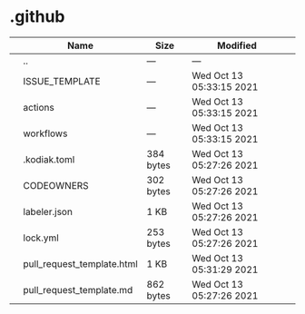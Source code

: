 .github
=======

<table><thead><tr class="header"><th></th><th>Name</th><th>Size</th><th>Modified</th><th></th></tr></thead><tbody><tr class="odd"><td></td><td><span class="goup">..</span></td><td>—</td><td>—</td><td></td></tr><tr class="even"><td></td><td><span class="name">ISSUE_TEMPLATE</span></td><td>—</td><td>Wed Oct 13 05:33:15 2021</td><td></td></tr><tr class="odd"><td></td><td><span class="name">actions</span></td><td>—</td><td>Wed Oct 13 05:33:15 2021</td><td></td></tr><tr class="even"><td></td><td><span class="name">workflows</span></td><td>—</td><td>Wed Oct 13 05:33:15 2021</td><td></td></tr><tr class="odd"><td></td><td><span class="name">.kodiak.toml</span></td><td>384 bytes</td><td>Wed Oct 13 05:27:26 2021</td><td></td></tr><tr class="even"><td></td><td><span class="name">CODEOWNERS</span></td><td>302 bytes</td><td>Wed Oct 13 05:27:26 2021</td><td></td></tr><tr class="odd"><td></td><td><span class="name">labeler.json</span></td><td>1 KB</td><td>Wed Oct 13 05:27:26 2021</td><td></td></tr><tr class="even"><td></td><td><span class="name">lock.yml</span></td><td>253 bytes</td><td>Wed Oct 13 05:27:26 2021</td><td></td></tr><tr class="odd"><td></td><td><span class="name">pull_request_template.html</span></td><td>1 KB</td><td>Wed Oct 13 05:31:29 2021</td><td></td></tr><tr class="even"><td></td><td><span class="name">pull_request_template.md</span></td><td>862 bytes</td><td>Wed Oct 13 05:27:26 2021</td><td></td></tr></tbody></table>
